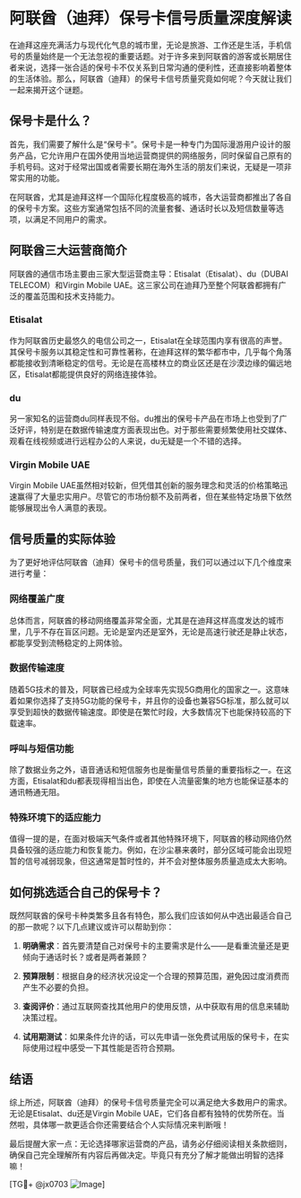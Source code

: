 # 阿联酋（迪拜）保号卡信号质量深度解读

在迪拜这座充满活力与现代化气息的城市里，无论是旅游、工作还是生活，手机信号的质量始终是一个无法忽视的重要话题。对于许多来到阿联酋的游客或长期居住者来说，选择一张合适的保号卡不仅关系到日常沟通的便利性，还直接影响着整体的生活体验。那么，阿联酋（迪拜）的保号卡信号质量究竟如何呢？今天就让我们一起来揭开这个谜题。

## 保号卡是什么？

首先，我们需要了解什么是“保号卡”。保号卡是一种专门为国际漫游用户设计的服务产品，它允许用户在国外使用当地运营商提供的网络服务，同时保留自己原有的手机号码。这对于经常出国或者需要长期在海外生活的朋友们来说，无疑是一项非常实用的功能。

在阿联酋，尤其是迪拜这样一个国际化程度极高的城市，各大运营商都推出了各自的保号卡方案。这些方案通常包括不同的流量套餐、通话时长以及短信数量等选项，以满足不同用户的需求。

## 阿联酋三大运营商简介

阿联酋的通信市场主要由三家大型运营商主导：Etisalat（Etisalat）、du（DUBAI TELECOM）和Virgin Mobile UAE。这三家公司在迪拜乃至整个阿联酋都拥有广泛的覆盖范围和技术支持能力。

### Etisalat

作为阿联酋历史最悠久的电信公司之一，Etisalat在全球范围内享有很高的声誉。其保号卡服务以其稳定性和可靠性著称，在迪拜这样的繁华都市中，几乎每个角落都能接收到清晰稳定的信号。无论是在高楼林立的商业区还是在沙漠边缘的偏远地区，Etisalat都能提供良好的网络连接体验。

### du

另一家知名的运营商du同样表现不俗。du推出的保号卡产品在市场上也受到了广泛好评，特别是在数据传输速度方面表现出色。对于那些需要频繁使用社交媒体、观看在线视频或进行远程办公的人来说，du无疑是一个不错的选择。

### Virgin Mobile UAE

Virgin Mobile UAE虽然相对较新，但凭借其创新的服务理念和灵活的价格策略迅速赢得了大量忠实用户。尽管它的市场份额不及前两者，但在某些特定场景下依然能够展现出令人满意的表现。

## 信号质量的实际体验

为了更好地评估阿联酋（迪拜）保号卡的信号质量，我们可以通过以下几个维度来进行考量：

### 网络覆盖广度

总体而言，阿联酋的移动网络覆盖非常全面，尤其是在迪拜这样高度发达的城市里，几乎不存在盲区问题。无论是室内还是室外，无论是高速行驶还是静止状态，都能享受到流畅稳定的上网体验。

### 数据传输速度

随着5G技术的普及，阿联酋已经成为全球率先实现5G商用化的国家之一。这意味着如果你选择了支持5G功能的保号卡，并且你的设备也兼容5G标准，那么就可以享受到超快的数据传输速度。即使是在繁忙时段，大多数情况下也能保持较高的下载速率。

### 呼叫与短信功能

除了数据业务之外，语音通话和短信服务也是衡量信号质量的重要指标之一。在这方面，Etisalat和du都表现得相当出色，即使在人流量密集的地方也能保证基本的通讯畅通无阻。

### 特殊环境下的适应能力

值得一提的是，在面对极端天气条件或者其他特殊环境下，阿联酋的移动网络仍然具备较强的适应能力和恢复能力。例如，在沙尘暴来袭时，部分区域可能会出现短暂的信号减弱现象，但这通常是暂时性的，并不会对整体服务质量造成太大影响。

## 如何挑选适合自己的保号卡？

既然阿联酋的保号卡种类繁多且各有特色，那么我们应该如何从中选出最适合自己的那一款呢？以下几点建议或许可以帮助到你：

1. **明确需求**：首先要清楚自己对保号卡的主要需求是什么——是看重流量还是更倾向于通话时长？或者是两者兼顾？
   
2. **预算限制**：根据自身的经济状况设定一个合理的预算范围，避免因过度消费而产生不必要的负担。

3. **查阅评价**：通过互联网查找其他用户的使用反馈，从中获取有用的信息来辅助决策过程。

4. **试用期测试**：如果条件允许的话，可以先申请一张免费试用版的保号卡，在实际使用过程中感受一下其性能是否符合预期。

## 结语

综上所述，阿联酋（迪拜）的保号卡信号质量完全可以满足绝大多数用户的需求。无论是Etisalat、du还是Virgin Mobile UAE，它们各自都有独特的优势所在。当然啦，具体哪一款更适合你还需要结合个人实际情况来判断哦！

最后提醒大家一点：无论选择哪家运营商的产品，请务必仔细阅读相关条款细则，确保自己完全理解所有内容后再做决定。毕竟只有充分了解才能做出明智的选择嘛！

[TG💪+ @jx0703 ![Image](https://github.com/user-attachments/assets/dbca1d08-cadb-493c-b0ec-ad6f7a83f270)]